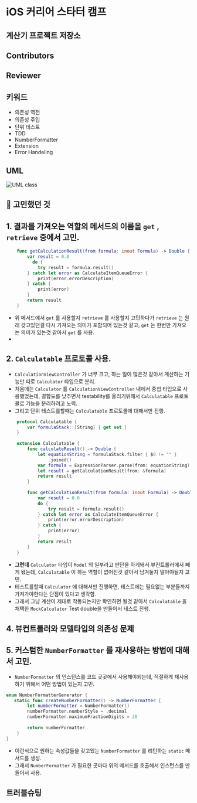 # iOS 커리어 스타터 캠프

## 계산기 프로젝트 저장소

## Contributors

## Reviewer

## 키워드
- 의존성 역전
- 의존성 주입
- 단위 테스트
- TDD
- NumberFormatter
- Extension
- Error Handeling

## UML
![UML class](https://user-images.githubusercontent.com/33091784/141096278-2996dade-cdb3-4cda-94c9-d8e8a669d1e5.png)

## 🤔 고민했던 것 

## 1. 결과를 가져오는 역할의 메서드의 이름을 `get` , `retrieve` 중에서 고민.
    
```swift
    func getCalculationResult(from formula: inout Formula) -> Double {
    	var result = 0.0
    	  do {
    	    try result = formula.result()
        } catch let error as CalculateItemQueueError {
    	    print(error.errorDescription)
        } catch {
    	    print(error)
        }
        return result
    } 
```
    
- 위 메서드에서 `get` 를 사용할지 `retrieve` 를 사용할지 고민하다가 `retrieve` 는 원래 갖고있던걸 다시 가져오는 의미가 포함되어 있는것 같고, `get` 는 한번만 가져오는 의미가 있는것 같아서 `get` 를 사용.
- 
## 2. `Calculatable` 프로토콜 사용.
- `CalculationViewController` 가 너무 크고, 하는 일이 많은것 같아서 계산하는 기능만 따로 `Calculator` 타입으로 분리.
- 처음에는 `Calculator` 를 `CalculationViewController` 내에서 중첩 타입으로 사용했었는데, 결합도를 낮추면서 testability를 올리기위해서 `Calculatable` 프로토콜로 기능을 분리하려고 노력.
- 그리고 단위 테스트를할때는 `Calculatable` 프로토콜에 대해서만 진행.
    
```swift
    protocol Calculatable {
        var formulaStack: [String] { get set }
    }
    
    extension Calculatable {
        func calculateResult() -> Double {
            let equationString = formulaStack.filter { $0 != "" }
                .joined()
            var formula = ExpressionParser.parse(from: equationString)
            let result = getCalculationResult(from: &formula)
            return result
        }
    
        func getCalculationResult(from formula: inout Formula) -> Double {
            var result = 0.0
            do {
                try result = formula.result()
            } catch let error as CalculateItemQueueError {
                print(error.errorDescription)
            } catch {
                print(error)
            }
            return result
        }
    }
```
    
- **그런데** `Calculator` 타입이 `Model` 의 일부라고 판단을 하게돼서 뷰컨트롤러에서 빼게 됐는데, `Calculatable` 이 하는 역할이 없어진것 같아서 남겨둘지 말아야될지 고민.
- 테스트를할때 `Calculator` 에 대해서만 진행하면, 테스트에는 필요없는 부분들까지 가져가야한다는 단점이 있다고 생각함.
- 그래서 그냥 계산이 제대로 작동되는지만 확인하면 될것 같아서 `Calculatable` 을 채택한 `MockCalculator` Test double을 만들어서 테스트 진행.
    
## 4. 뷰컨트롤러와 모델타입의 의존성  문제


## 5. 커스텀한 `NumberFormatter` 를 재사용하는 방법에 대해서 고민.
- `NumberFormatter` 의 인스턴스를 코드 곳곳에서 사용해야되는데, 적절하게 재사용하기 위해서 어떤 방법이 있는지 고민.
    
```swift
enum NumberFormatterGenerator {
   static func createNumberFormatter() -> NumberFormatter {
        let numberFormatter = NumberFormatter()
        numberFormatter.numberStyle = .decimal
        numberFormatter.maximumFractionDigits = 20
            
        return numberFormatter
    }
}
```
    
- 이런식으로 원하는 속성값들을 갖고있는 `NumberFormatter` 를 리턴하는 `static` 메서드를 생성.
- 그래서 `NumberFormatter` 가 필요한 곳마다 위의 메서드를 호출해서 인스턴스를 만들어서 사용.

## 트러블슈팅




